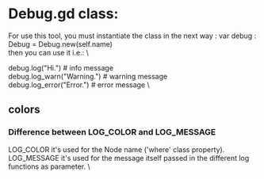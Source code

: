 # Debug.gd class:

For use this tool, you must instantiate the class in the next way : var debug : Debug = Debug.new(self.name)\
then you can use it i.e.: 	\

debug.log("Hi.") # info message \
debug.log_warn("Warning.") # warning message \
debug.log_error("Error.") # error message \

## colors
### Difference between LOG_COLOR and LOG_MESSAGE
LOG_COLOR it's used for the Node name ('where' class property). \
LOG_MESSAGE it's used for the message itself passed in the different log functions as parameter. \

